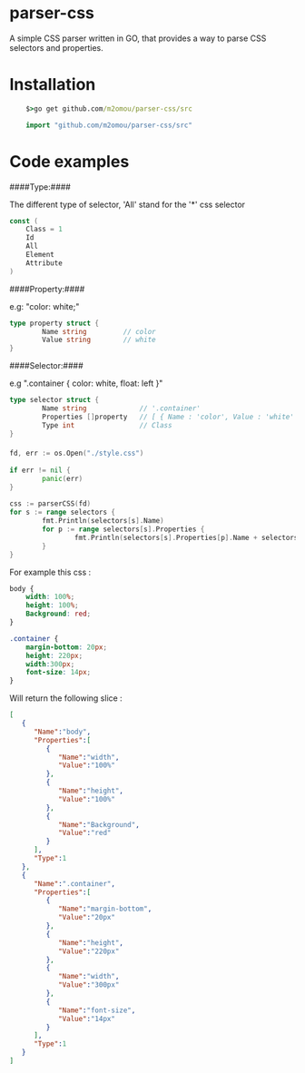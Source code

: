 parser-css
==========

A simple CSS parser written in GO, that provides a way to parse CSS selectors and properties.

Installation
============

```cmd
    $>go get github.com/m2omou/parser-css/src
```

```go
    import "github.com/m2omou/parser-css/src"
```
Code examples
============

####Type:####

The different type of selector, 'All' stand for the '*' css selector

```go
const ( 
	Class = 1
	Id
	All
	Element
	Attribute
)
```

####Property:####

e.g: "color: white;"

```go
type property struct {
        Name string 		// color
        Value string 		// white
}
```

####Selector:####

e.g ".container { color: white, float: left }"

```go
type selector struct {
        Name string             // '.container'
        Properties []property   // [ { Name : 'color', Value : 'white' }, { Name : 'float', Value : 'left'} ]
        Type int                // Class
}
```

####
```go
fd, err := os.Open("./style.css")
    
if err != nil {
        panic(err)
}
        
css := parserCSS(fd)
for s := range selectors {
        fmt.Println(selectors[s].Name)
        for p := range selectors[s].Properties {
                fmt.Println(selectors[s].Properties[p].Name + selectors[s].Properties[p].Value)
        }
}
```

For example this css :

```css
body {
    width: 100%;
    height: 100%;
    Background: red;
}

.container {
    margin-bottom: 20px;
    height: 220px;
    width:300px;
    font-size: 14px;
}
```
Will return the following slice :

```json
[
   {
      "Name":"body",
      "Properties":[
         {
            "Name":"width",
            "Value":"100%"
         },
         {
            "Name":"height",
            "Value":"100%"
         },
         {
            "Name":"Background",
            "Value":"red"
         }
      ],
      "Type":1
   },
   {
      "Name":".container",
      "Properties":[
         {
            "Name":"margin-bottom",
            "Value":"20px"
         },
         {
            "Name":"height",
            "Value":"220px"
         },
         {
            "Name":"width",
            "Value":"300px"
         },
         {
            "Name":"font-size",
            "Value":"14px"
         }
      ],
      "Type":1
   }
]
```	

	
	
	
	
